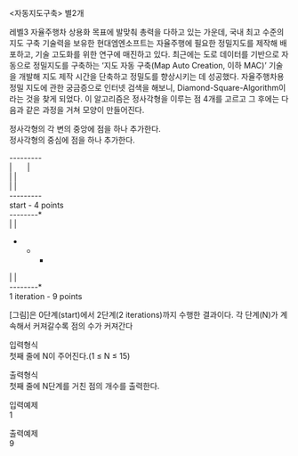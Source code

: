 <자동지도구축> 별2개

레벨3 자율주행차 상용화 목표에 발맞춰 총력을 다하고 있는 가운데, 
국내 최고 수준의 지도 구축 기술력을 보유한 현대엠엔소프트는 
자율주행에 필요한 정밀지도를 제작해 배포하고, 기술 고도화를 위한 연구에 매진하고 있다. 
최근에는 도로 데이터를 기반으로 자동으로 정밀지도를 구축하는
‘지도 자동 구축(Map Auto Creation, 이하 MAC)’ 기술을 
개발해 지도 제작 시간을 단축하고 정밀도를 향상시키는 데 성공했다. 
자율주행차용 정밀 지도에 관한 궁금증으로 인터넷 검색을 해보니,
Diamond-Square-Algorithm이라는 것을 찾게 되었다. 
이 알고리즘은 정사각형을 이루는 점 4개를 고르고 그 후에는 
다음과 같은 과정을 거쳐 모양이 만들어진다.

정사각형의 각 변의 중앙에 점을 하나 추가한다.   <br>
정사각형의 중심에 점을 하나 추가한다.

*---------*  <br>
|&nbsp;&nbsp;&nbsp;&nbsp;&nbsp;&nbsp; |  <br>
|         |  <br>
|         |  <br>
*---------*  <br>
start - 4 points <br>
*----*----*  <br>
|         |  <br>
*    *    *  <br>
|         |  <br>
*----*----*  <br>
1 iteration - 9 points

[그림]은 0단계(start)에서 2단계(2 iterations)까지 수행한 결과이다. 
각 단계(N)가 계속해서 커져갈수록 점의 수가 커져간다

입력형식 <br>
첫째 줄에 N이 주어진다.(1 ≤ N ≤ 15)

출력형식 <br>
첫째 줄에 N단계를 거친 점의 개수를 출력한다.

입력예제 <br>
1

출력예제 <br>
9

